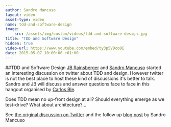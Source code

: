 ```yaml
---
author: Sandro Mancuso
layout: video
asset-type: video
name: tdd-and-software-design
image:
    src: /assets/img/custom/videos/tdd-and-software-design.jpg
title: "TDD and Software Design"
hidden: true
video-url: https://www.youtube.com/embed/ty3p5VDcoOI
date: 2015-05-07 10:00:00 +01:00
---
```


##TDD and Software Design
[JB Rainsberger]("http://twitter.com/jbrains") and [Sandro Mancuso]("http://twitter.com/sandromancuso") started an interesting discussion on twitter about TDD and design. However twitter is not the best place to host these kind of discussions it's better to talk. Sandro and JB will discuss and answer questions face to face in this hangout organised by [Carlos Ble]("http://twitter.com/carlosble").

Does TDD mean no up-front design at all? Should everything emerge as we test-drive? What about architecture?...

See [the original discussion on Twitter]("https://twitter.com/sandromancuso/status/588503877235781632") and the follow up [blog post]("http://codurance.com/2015/05/12/does-tdd-lead-to-good-design/") by Sandro Mancuso
